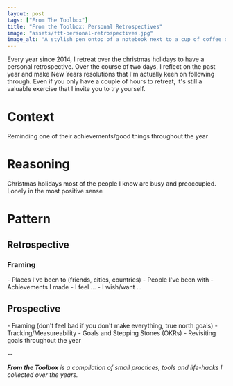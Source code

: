 ```yaml
---
layout: post
tags: ["From The Toolbox"]
title: "From the Toolbox: Personal Retrospectives"
image: "assets/ftt-personal-retrospectives.jpg"
image_alt: "A stylish pen ontop of a notebook next to a cup of coffee on a wooden table"
---
```

Every year since 2014, I retreat over the christmas holidays to have a personal retrospective. Over the course of two days, I reflect on the past year and make New Years resolutions that I'm actually keen on following through. Even if you only have a couple of hours to retreat, it's still a valuable exercise that I invite you to try yourself.

# Context

<TODO>
Reminding one of their achievements/good things throughout the year
</TODO>

# Reasoning

<TODO>
Christmas holidays most of the people I know are busy and preoccupied.
Lonely in the most positive sense
</TODO>

# Pattern

## Retrospective

### Framing

<TODO>
- Places I've been to (friends, cities, countries)
- People I've been with
- Achievements I made
</TODO>

<TODO>
- I feel ...
- I wish/want ...
</TODO>

## Prospective

<TODO>
- Framing (don't feel bad if you don't make everything, true north goals)
- Tracking/Measureability
- Goals and Stepping Stones (OKRs)
- Revisiting goals throughout the year
</TODO>

--

_**From the Toolbox** is a compilation of small practices, tools and life-hacks I collected over the years._
